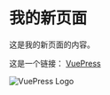 # 我的新页面

这是我的新页面的内容。

这是一个链接： [VuePress](https://vuepress.vuejs.org/)

![VuePress Logo](https://vuepress.vuejs.org/hero.png)
